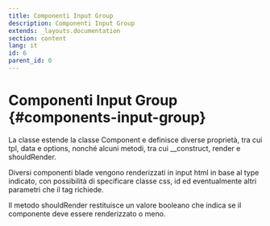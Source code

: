 ```yaml
---
title: Componenti Input Group
description: Componenti Input Group
extends: _layouts.documentation
section: content
lang: it
id: 6
parent_id: 0
---
```


# Componenti Input Group {#components-input-group}

La classe estende la classe Component e definisce diverse proprietà, tra cui tpl, data e options, nonché alcuni metodi, tra cui __construct, render e shouldRender. 

Diversi componenti blade vengono renderizzati in input html in base al type indicato,
con possibilità di specificare classe css, id ed eventualmente altri parametri che il tag richiede.

Il metodo shouldRender restituisce un valore booleano che indica se il componente deve essere renderizzato o meno.
